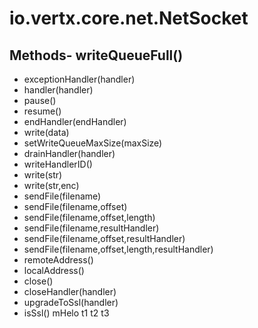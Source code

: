 # io.vertx.core.net.NetSocket
## Methods- writeQueueFull()
- exceptionHandler(handler)
- handler(handler)
- pause()
- resume()
- endHandler(endHandler)
- write(data)
- setWriteQueueMaxSize(maxSize)
- drainHandler(handler)
- writeHandlerID()
- write(str)
- write(str,enc)
- sendFile(filename)
- sendFile(filename,offset)
- sendFile(filename,offset,length)
- sendFile(filename,resultHandler)
- sendFile(filename,offset,resultHandler)
- sendFile(filename,offset,length,resultHandler)
- remoteAddress()
- localAddress()
- close()
- closeHandler(handler)
- upgradeToSsl(handler)
- isSsl()
mHelo  t1
t2
t3
